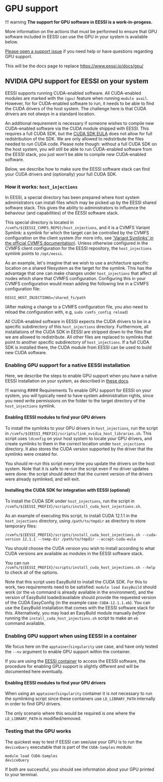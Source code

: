 # GPU support

!!! warning
    **The support for GPU software in EESSI is a work-in-progess.**

More information on the actions that must be performed to ensure that GPU software included in EESSI
can use the GPU in your system is available below.

[Please open a support issue](support.md) if you need help or have questions regarding GPU support.

This will be the docs page to replace https://www.eessi.io/docs/gpu/

## NVIDIA GPU support for EESSI on your system

EESSI supports running CUDA-enabled software. All CUDA-enabled modules are marked with the `(gpu)` feature when running `module avail`. However, for for CUDA-enabled software to run, it needs to be able to find the CUDA drivers of the host system. The challenge here is that CUDA drivers are not _always_ in a standard location. 

An additional requirement is necessary if someone wishes to compile new CUDA-enabled software via the CUDA module shipped with EESSI. This requires a full CUDA SDK, but the [CUDA SDK EULA](https://docs.nvidia.com/cuda/eula/index.html) does not allow for full redistribution of the SDK. We are only allowed to redistribute the files needed to _run_ CUDA code. Please note though: without a full CUDA SDK on the host system, you will still be able to run CUDA-enabled software from the EESSI stack, you just won't be able to compile new CUDA-enabled software.

Below, we describe how to make sure the EESSI software stack can find your CUDA drivers and (optionally) your full CUDA SDK.

### How it works: `host_injections`
In EESSI, a special directory has been prepared where host system administrators can install files which may be picked up by the EESSI shared software stack. This gives the ability to administrators to influence the behaviour (and capabilities) of the EESSI software stack.

This special directory is located in `/cvmfs/${EESSI_CVMFS_REPO}/host_injections`, and it is a CVMFS Variant Symlink: a symlink for which the target can be controlled by the CVMFS configuration on the client system (for more info, see ['Variant Symlinks' in the official CVMFS documentation](https://cvmfs.readthedocs.io/en/stable/cpt-repo.html#variant-symlinks)). Unless otherwise configured in the CVMFS client configuration for the EESSI repository, the `host_injections` symlink points to `/opt/eessi`.

As an example, let's imagine that we wish to use a architecture specific location on a shared filesystem as the target for the symlink. This has the advantage that one can make changes under `host_injections` that affect all nodes which share that CVMFS configuration. Configuring this in your CVMFS configuration would mean adding the following line in a CVMFS configuration file:

```
EESSI_HOST_INJECTIONS=/shared_fs/path
```

(After making a change to a CVMFS configuration file, you also need to reload the configuration with, e.g, `sudo cvmfs_config reload`) 

All CUDA-enabled software in EESSI expects the CUDA drivers to be in a specific subdirectory of this `host_injections` directory. Furthermore, all installations of the CUDA SDK in EESSI are stripped down to the files that we are allowed to redistribute. All other files are replaced to symlinks that point to another specific subdirectory of `host_injections`. If a full CUDA SDK is installed there, the CUDA module from EESSI can be used to build new CUDA software.


### Enabling GPU support for a native EESSI installation
Here, we describe the steps to enable GPU support when you have a native EESSI installation on your system, as described in [these docs](https://www.eessi.io/docs/getting_access/native_installation/).

!!! warning
    #### Requirements
    To enable GPU support for EESSI on your system, you will typically need to have system administration rights, since you need write permissions on the folder to the target directory of the `host_injections` symlink.

#### Enabling EESSI modules to find your GPU drivers

To install the symlinks to your GPU drivers in `host_injections`, run the script in `/cvmfs/${EESSI_PREFIX}/scripts/link_nvidia_host_libraries.sh`. This script uses `ldconfig` on your host system to locate your GPU drivers, and create symlinks to them in the correct location under `host_injections` directory. It also stores the CUDA version supported by the driver that the symlinks were created for.

You should re-run this script every time you update the drivers on the host system. Note that it is safe to re-run the script even if no driver updates were done: the script should detect that the current version of the drivers were already symlinked, and will exit.

#### Installing the CUDA SDK for integration with EESSI (optional)

To install the CUDA SDK under `host_injections`, run the script in `/cvmfs/${EESSI_PREFIX}/scripts/install_cuda_host_injections.sh`. 

As an example of executing this script, to install CUDA 12.1.1 in the `host_injections` directory, using `/path/to/tmpdir` as directory to store temporary files:
```
/cvmfs/${EESSI_PREFIX}/scripts/install_cuda_host_injections.sh --cuda-version 12.1.1 --temp-dir /path/to/tmpdir --accept-cuda-eula
```
You should choose the CUDA version you wish to install according to what CUDA versions are available as modules in the EESSI software stack.

You can run `/cvmfs/${EESSI_PREFIX}/scripts/install_cuda_host_injections.sh --help` to check all of the options.

Note that this script uses EasyBuild to install the CUDA SDK. For this to work, two requirements need to be satisfied: `module load EasyBuild` should work (or the `eb` command is already available in the environment), and the version of EasyBuild loaded/available should provide the requested version of the CUDA EasyConfig (in the example case: `CUDA-12.1.1.eb`). You can use the EasyBuild installation that comes with the EESSI software stack for this. Alternatively, you may load an EasyBuild module manually _before_ running the `install_cuda_host_injections.sh` script to make an `eb` command available.


### Enabling GPU support when using EESSI in a container

We focus here on the `apptainer`/`singularity` use case, and have only tested the `--nv` argument to enable GPU support within the container.

If you are using the [EESSI container](https://www.eessi.io/docs/getting_access/eessi_container/) to access the EESSI software, the procedure for enabling GPU support is slightly different and will be documented here eventually.

#### Enabling EESSI modules to find your GPU drivers

When using an `apptainer`/`singularity` container it is _not_ necessary to run the symlinking script since these containers use `LD_LIBRARY_PATH` internally in order to find GPU drivers.

The only scenario where this would be required is one where the `LD_LIBRARY_PATH` is modified/removed.

### Testing that the GPU works

The quickest way to test if EESSI can see/use your GPU is to run the `deviceQuery` executable that is part of the `CUDA-Samples` module:
```
module load CUDA-Samples
deviceQuery
```
If both are successful, you should see information about your GPU printed to your terminal.
